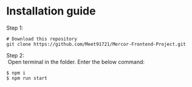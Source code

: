 # Installation guide


Step 1:

    # Download this repository
    git clone https://github.com/Meet91721/Mercor-Frontend-Project.git

Step 2:  
&nbsp;Open terminal in the folder. Enter the below command:
    
    $ npm i
    $ npm run start
